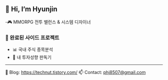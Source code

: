 ## 👋 Hi, I’m Hyunjin

-🎮 MMORPG 전투 밸런스 & 시스템 디자이너  


### 📌 완료된 사이드 프로젝트
- 📊 국내 주식 종목분석
- 📱 내 투자성향 판독기


---

🔗 Blog: https://technut.tistory.com/
📫 Contact: phj8507@gmail.com


